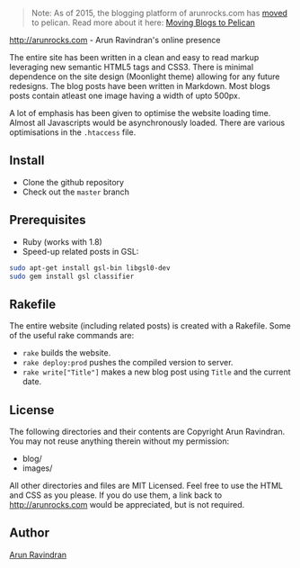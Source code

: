 > Note: As of 2015, the blogging platform of arunrocks.com has [moved](http://arunrocks.com/moving-blogs-to-pelican/) to pelican. Read more about it here: [Moving Blogs to Pelican](http://arunrocks.com/moving-blogs-to-pelican/)

http://arunrocks.com - Arun Ravindran's online presence

The entire site has been written in a clean and easy to read markup leveraging new semantic
HTML5 tags and CSS3. There is minimal dependence on the site design (Moonlight theme) allowing
for any future redesigns. The blog posts have been written in Markdown. Most blogs posts
contain atleast one image having a width of upto 500px.

A lot of emphasis has been given to optimise the website loading time. Almost all Javascripts
would be asynchronously loaded. There are various optimisations in the `.htaccess` file.

Install 
-------

* Clone the github repository
* Check out the `master` branch  

Prerequisites
-------------

* Ruby (works with 1.8)
* Speed-up related posts in GSL:

```bash
sudo apt-get install gsl-bin libgsl0-dev 
sudo gem install gsl classifier 
```

Rakefile
-------------

The entire website (including related posts) is created with a Rakefile. Some of the useful rake commands are:

* `rake` builds  the website.
* `rake deploy:prod` pushes the compiled version to server.
* `rake write["Title"]` makes a new blog post using `Title` and the current date.


License
-------------

The following directories and their contents are Copyright Arun Ravindran. You may not reuse anything therein without my permission:

* blog/
* images/

All other directories and files are MIT Licensed. Feel free to use the HTML and CSS as you please. If you do use them, a link back to http://arunrocks.com would be appreciated, but is not required.


Author
-------------
[Arun Ravindran](http://twitter.com/arocks)
